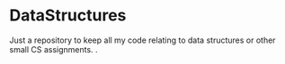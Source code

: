 # DataStructures
Just a repository to keep all my code relating to data structures or other small CS assignments.
.
